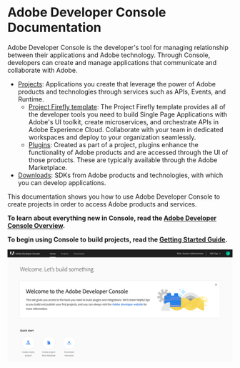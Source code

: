 # Adobe Developer Console Documentation

Adobe Developer Console is the developer's tool for managing relationship between their applications and Adobe technology. Through Console, developers can create and manage applications that communicate and collaborate with Adobe.

- [Projects](projects.md): Applications you create that leverage the power of Adobe products and technologies through services such as APIs, Events, and Runtime.
  - [Project Firefly template](projects-template.md): The Project Firefly template provides all of the developer tools you need to build Single Page Applications with Adobe's UI toolkit, create microservices, and orchestrate APIs in Adobe Experience Cloud. Collaborate with your team in dedicated workspaces and deploy to your organization seamlessly. 
  - [Plugins](plugin-project.md): Created as part of a project, plugins enhance the functionality of Adobe products and are accessed through the UI of those products. These are typically available through the Adobe Marketplace.
- [Downloads](downloads.md): SDKs from Adobe products and technologies, with which you can develop applications.

This documentation shows you how to use Adobe Developer Console to create projects in order to access Adobe products and services.

**To learn about everything new in Console, read the [Adobe Developer Console Overview](overview.md).**

**To begin using Console to build projects, read the [Getting Started Guide](getting-started.md).**

![](images/developer-console-home.png)
